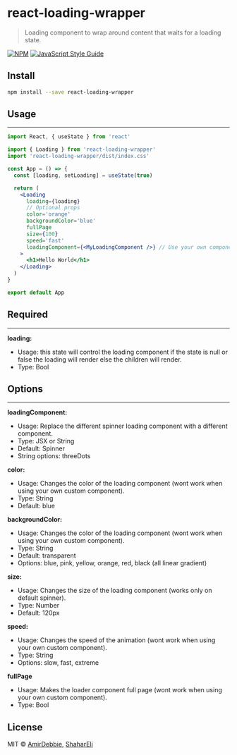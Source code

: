 # react-loading-wrapper

> Loading component to wrap around content that waits for a loading state. 

[![NPM](https://img.shields.io/npm/v/react-loading-wrapper.svg)](https://www.npmjs.com/package/react-loading-wrapper) [![JavaScript Style Guide](https://img.shields.io/badge/code_style-standard-brightgreen.svg)](https://standardjs.com)

## Install

```bash
npm install --save react-loading-wrapper
```

## Usage 
---

```jsx
import React, { useState } from 'react'

import { Loading } from 'react-loading-wrapper'
import 'react-loading-wrapper/dist/index.css'

const App = () => {
  const [loading, setLoading] = useState(true)

  return (
    <Loading 
      loading={loading}
      // Optional props
      color='orange'
      backgroundColor='blue'
      fullPage
      size={100}
      speed='fast'
      loadingComponent={<MyLoadingComponent />} // Use your own component for the loading screen is you want
    >
      <h1>Hello World</h1>
    </Loading>
  )
}

export default App
```

## Required
---
**loading:**
- Usage: this state will control the loading component if the state is null or false the loading will render else the children will render. 
- Type: Bool

## Options
---
**loadingComponent:**
- Usage: Replace the different spinner loading component with a different component.
- Type: JSX or String
- Default: Spinner
- String options: threeDots  

**color:**
- Usage: Changes the color of the loading component (wont work when using your own custom component).
- Type: String
- Default: blue

**backgroundColor:**
- Usage: Changes the color of the loading component (wont work when using your own custom component).
- Type: String
- Default: transparent
- Options: blue, pink, yellow, orange, red, black
 (all linear gradient)

**size:**
- Usage: Changes the size of the loading component (works only on default spinner).
- Type: Number
- Default: 120px

**speed:**
- Usage: Changes the speed of the animation (wont work when using your own custom component).
- Type: String
- Options: slow, fast, extreme

**fullPage**
- Usage: Makes the loader component full page (wont work when using your own custom component).
- Type: Bool

## License

MIT © [AmirDebbie](https://github.com/AmirDebbie), [ShaharEli](https://github.com/ShaharEli)
